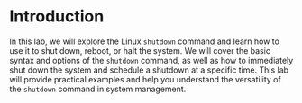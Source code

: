 # Introduction

In this lab, we will explore the Linux `shutdown` command and learn how to use it to shut down, reboot, or halt the system. We will cover the basic syntax and options of the `shutdown` command, as well as how to immediately shut down the system and schedule a shutdown at a specific time. This lab will provide practical examples and help you understand the versatility of the `shutdown` command in system management.
